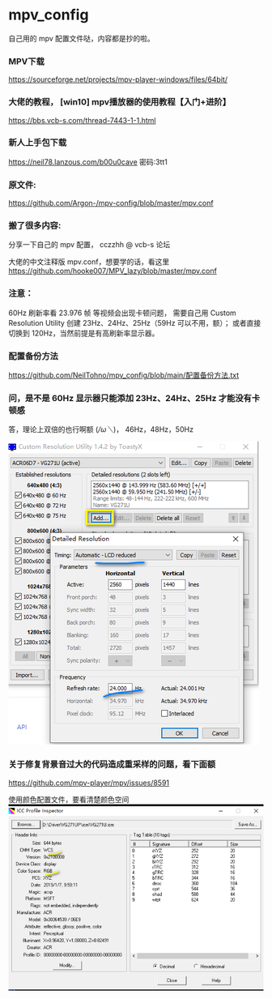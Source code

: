 # mpv_config
自己用的 mpv 配置文件哒，内容都是抄的啦。

###  MPV下载
https://sourceforge.net/projects/mpv-player-windows/files/64bit/

### 大佬的教程，  [win10] mpv播放器的使用教程【入门+进阶】
https://bbs.vcb-s.com/thread-7443-1-1.html

### 新人上手包下载
https://neil78.lanzous.com/b00u0cave
密码:3tt1

### 原文件:
https://github.com/Argon-/mpv-config/blob/master/mpv.conf

### 搬了很多内容:
分享一下自己的 mpv 配置， cczzhh @ vcb-s 论坛

大佬的中文注释版 mpv.conf，想要学的话，看这里
https://github.com/hooke007/MPV_lazy/blob/master/mpv.conf

### 注意：
60Hz 刷新率看 23.976 帧 等视频会出现卡顿问题，
需要自己用 Custom Resolution Utility 创建 23Hz、24Hz、25Hz（59Hz 可以不用，额）；
或者直接切换到 120Hz，当然前提是有高刷新率显示器。

### 配置备份方法
https://github.com/NeilTohno/mpv_config/blob/main/配置备份方法.txt

### 问，是不是 60Hz 显示器只能添加 23Hz、24Hz、25Hz 才能没有卡顿感
答，理论上双倍的也行啊额 (*/ω＼*)， 46Hz，48Hz，50Hz

![创建刷新率图.png](https://github.com/NeilTohno/mpv_config/raw/main/Custom%20Resolution%20Utility_%E5%88%9B%E5%BB%BA%E5%88%B7%E6%96%B0%E7%8E%87%E5%9B%BE.png)  

### 关于修复背景音过大的代码造成重采样的问题，看下面额
 https://github.com/mpv-player/mpv/issues/8591

使用颜色配置文件，要看清楚颜色空间  
![颜色空间.png](https://github.com/NeilTohno/mpv_config/raw/main/%E9%A2%9C%E8%89%B2%E7%A9%BA%E9%97%B4.png)
